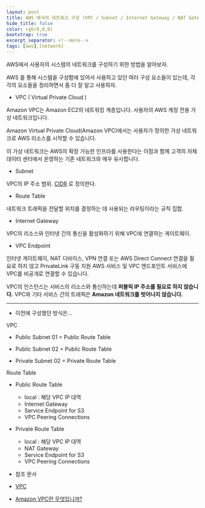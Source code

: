 ```yaml
---
layout: post
title: AWS 에서의 네트워크 구성 (VPC / Subnet / Internet Gateway / NAT Gateway ..)
hide_title: false
color: rgb(0,0,0)
bootstrap: true
excerpt_separator: <!--more-->
tags: [aws],[network]
---
```


AWS에서 사용자의 시스템의 네트워크를 구성하기 위한 방법을 알아보자.

<!--more-->

AWS 를 통해 시스템을 구성함에 있어서 사용하고 있던 여러 구성 요소들이 있는데, 각각의 요소들을 정리하면서 좀 더 잘 알고 사용하자.

* VPC ( Virtual Private Cloud )

Amazon VPC는 Amazon EC2의 네트워킹 계층입니다. 사용자의 AWS 계정 전용 가상 네트워크입니다.

Amazon Virtual Private Cloud(Amazon VPC)에서는 사용자가 정의한 가상 네트워크로 AWS 리소스를 시작할 수 있습니다. 

이 가상 네트워크는 AWS의 확장 가능한 인프라를 사용한다는 이점과 함께 고객의 자체 데이터 센터에서 운영하는 기존 네트워크와 매우 유사합니다.


* Subnet

VPC의 IP 주소 범위. [CIDR](https://en.wikipedia.org/wiki/Classless_Inter-Domain_Routing) 로 정의한다.


* Route Table

네트워크 트래픽을 전달할 위치를 결정하는 데 사용되는 라우팅이라는 규칙 집합.


* Internet Gateway

VPC의 리소스와 인터넷 간의 통신을 활성화하기 위해 VPC에 연결하는 게이트웨이.


* VPC Endpoint

인터넷 게이트웨이, NAT 디바이스, VPN 연결 또는 AWS Direct Connect 연결을 필요로 하지 않고 PrivateLink 구동 지원 AWS 서비스 및 VPC 엔드포인트 서비스에 VPC를 비공개로 연결할 수 있습니다. 

VPC의 인스턴스는 서비스의 리소스와 통신하는데 <b>퍼블릭 IP 주소를 필요로 하지 않습니다.</b> VPC와 기타 서비스 간의 트래픽은 <b>Amazon 네트워크를 벗어나지 않습니다.</b>


<hr/>

* 이전에 구성했던 방식은...

VPC

 - Public Subnet 01
   = Public Route Table
   
 - Public Subnet 02
   = Public Route Table
   
 - Private Subnet 02
   = Private Route Table

Route Table

 - Public Route Table
   + local : 해당 VPC IP 대역 
   + Internet Gateway
   + Service Endpoint for S3
   + VPC Peering Connections

 - Private Route Table
   + local : 해당 VPC IP 대역 
   + NAT Gateway
   + Service Endpoint for S3
   + VPC Peering Connections


* 참조 문서

 - [VPC](https://docs.aws.amazon.com/ko_kr/vpc/index.html)

 - [Amazon VPC란 무엇입니까?](https://docs.aws.amazon.com/ko_kr/vpc/latest/userguide/what-is-amazon-vpc.html)

